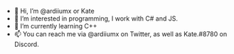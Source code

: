 - 👋 Hi, I’m @ardiiumx or Kate
- 👀 I’m interested in programming, I work with C# and JS.
- 🌱 I’m currently learning C++
- 📫 You can reach me via @ardiiumx on Twitter, as well as Kate.#8780 on Discord.

<!---
ardiiumx/ardiiumx is a ✨ special ✨ repository because its `README.md` (this file) appears on your GitHub profile.
You can click the Preview link to take a look at your changes.
--->
